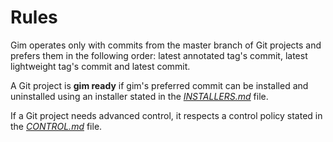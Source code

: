 # Rules

Gim operates only with commits from the master branch of Git projects and prefers them in the following order: latest annotated tag's commit, latest lightweight tag's commit and latest commit.

A Git project is **gim ready** if gim's preferred commit can be installed and uninstalled using an installer stated in the [*INSTALLERS.md*](doc/INSTALLERS.md) file.

If a Git project needs advanced control, it respects a control policy stated in the [*CONTROL.md*](doc/CONTROL.md) file.
